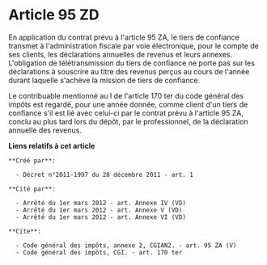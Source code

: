 # Article 95 ZD

En application du contrat prévu à l'article 95 ZA, le tiers de confiance transmet à l'administration fiscale par voie
électronique, pour le compte de ses clients, les déclarations annuelles de revenus et leurs annexes. L'obligation de
télétransmission du tiers de confiance ne porte pas sur les déclarations à souscrire au titre des revenus perçus au cours de
l'année durant laquelle s'achève la mission de tiers de confiance. 

Le contribuable mentionné au I de l'article 170 ter du code général des impôts est regardé, pour une année donnée, comme
client d'un tiers de confiance s'il est lié avec celui-ci par le contrat prévu à l'article 95 ZA, conclu au plus tard lors du
dépôt, par le professionnel, de la déclaration annuelle des revenus.

**Liens relatifs à cet article**

	**Créé par**:

	  - Décret n°2011-1997 du 28 décembre 2011 - art. 1

	**Cité par**:

	  - Arrêté du 1er mars 2012 - art. Annexe IV (VD)
	  - Arrêté du 1er mars 2012 - art. Annexe V (VD)
	  - Arrêté du 1er mars 2012 - art. Annexe VI (VD)

	**Cite**:

	  - Code général des impôts, annexe 2, CGIAN2. - art. 95 ZA (V)
	  - Code général des impôts, CGI. - art. 170 ter

